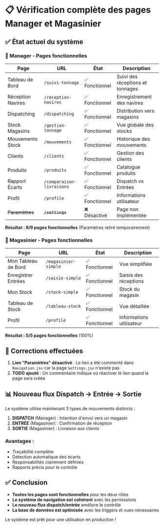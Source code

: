 # 📋 Vérification complète des pages Manager et Magasinier

## ✅ État actuel du système

### 🎯 Manager - Pages fonctionnelles

| Page | URL | État | Description |
|------|-----|------|-------------|
| Tableau de Bord | `/suivi-tonnage` | ✅ Fonctionnel | Suivi des réceptions et tonnages |
| Réception Navires | `/reception-navires` | ✅ Fonctionnel | Enregistrement des navires |
| Dispatching | `/dispatching` | ✅ Fonctionnel | Distribution vers magasins |
| Stock Magasins | `/gestion-tonnage` | ✅ Fonctionnel | Vue globale des stocks |
| Mouvements Stock | `/mouvements` | ✅ Fonctionnel | Historique des mouvements |
| Clients | `/clients` | ✅ Fonctionnel | Gestion des clients |
| Produits | `/produits` | ✅ Fonctionnel | Catalogue produits |
| Rapport Écarts | `/comparaison-livraisons` | ✅ Fonctionnel | Dispatch vs Entrées |
| Profil | `/profile` | ✅ Fonctionnel | Informations utilisateur |
| ~~Paramètres~~ | ~~`/settings`~~ | ❌ Désactivé | Page non implémentée |

**Résultat : 9/9 pages fonctionnelles** (Paramètres retiré temporairement)

### 👷 Magasinier - Pages fonctionnelles

| Page | URL | État | Description |
|------|-----|------|-------------|
| Mon Tableau de Bord | `/magasinier-simple` | ✅ Fonctionnel | Vue simplifiée |
| Enregistrer Entrées | `/saisie-simple` | ✅ Fonctionnel | Saisie des réceptions |
| Mon Stock | `/stock-simple` | ✅ Fonctionnel | Stock du magasin |
| Tableau de Stock | `/tableau-stock` | ✅ Fonctionnel | Vue détaillée |
| Profil | `/profile` | ✅ Fonctionnel | Informations utilisateur |

**Résultat : 5/5 pages fonctionnelles** (100%)

## 🔧 Corrections effectuées

1. **Lien "Paramètres" désactivé** : Le lien a été commenté dans `Navigation.jsx` car la page `Settings.jsx` n'existe pas
2. **TODO ajouté** : Un commentaire indique où réactiver le lien quand la page sera créée

## 📊 Nouveau flux Dispatch → Entrée → Sortie

Le système utilise maintenant 3 types de mouvements distincts :

1. **DISPATCH** (Manager) : Intention d'envoi vers un magasin
2. **ENTRÉE** (Magasinier) : Confirmation de réception
3. **SORTIE** (Magasinier) : Livraison aux clients

### Avantages :
- Traçabilité complète
- Détection automatique des écarts
- Responsabilités clairement définies
- Rapports précis pour le contrôle

## ✅ Conclusion

- **Toutes les pages sont fonctionnelles** pour les deux rôles
- **Le système de navigation est cohérent** avec les permissions
- **Le nouveau flux dispatch/entrée** améliore le contrôle
- **La base de données est optimisée** avec les triggers et vues nécessaires

Le système est prêt pour une utilisation en production !